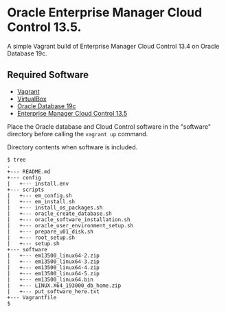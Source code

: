 # Oracle Enterprise Manager Cloud Control 13.5.

A simple Vagrant build of Enterprise Manager Cloud Control 13.4 on Oracle Database 19c.

## Required Software

* [Vagrant](https://www.vagrantup.com/downloads.html)
* [VirtualBox](https://www.virtualbox.org/wiki/Downloads)
* [Oracle Database 19c](https://www.oracle.com/database/technologies/oracle19c-linux-downloads.html)
* [Enterprise Manager Cloud Control 13.5](http://www.oracle.com/technetwork/oem/enterprise-manager/downloads/index.html)

Place the Oracle database and Cloud Control software in the "software" directory before calling the `vagrant up` command.

Directory contents when software is included.

```
$ tree
.
+--- README.md
+--- config
|   +--- install.env
+--- scripts
|   +--- em_config.sh
|   +--- em_install.sh
|   +--- install_os_packages.sh
|   +--- oracle_create_database.sh
|   +--- oracle_software_installation.sh
|   +--- oracle_user_environment_setup.sh
|   +--- prepare_u01_disk.sh
|   +--- root_setup.sh
|   +--- setup.sh
+--- software
|   +--- em13500_linux64-2.zip
|   +--- em13500_linux64-3.zip
|   +--- em13500_linux64-4.zip
|   +--- em13500_linux64-5.zip
|   +--- em13500_linux64.bin
|   +--- LINUX.X64_193000_db_home.zip
|   +--- put_software_here.txt
+--- Vagrantfile
$
```